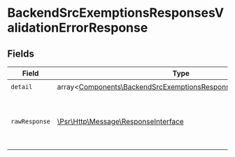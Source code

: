 # BackendSrcExemptionsResponsesValidationErrorResponse


## Fields

| Field                                                                                                                                             | Type                                                                                                                                              | Required                                                                                                                                          | Description                                                                                                                                       |
| ------------------------------------------------------------------------------------------------------------------------------------------------- | ------------------------------------------------------------------------------------------------------------------------------------------------- | ------------------------------------------------------------------------------------------------------------------------------------------------- | ------------------------------------------------------------------------------------------------------------------------------------------------- |
| `detail`                                                                                                                                          | array<[Components\BackendSrcExemptionsResponsesValidationErrorItem](../../Models/Components/BackendSrcExemptionsResponsesValidationErrorItem.md)> | :heavy_check_mark:                                                                                                                                | N/A                                                                                                                                               |
| `rawResponse`                                                                                                                                     | [\Psr\Http\Message\ResponseInterface](https://www.php-fig.org/psr/psr-7/#33-psrhttpmessageresponseinterface)                                      | :heavy_minus_sign:                                                                                                                                | Raw HTTP response; suitable for custom response parsing                                                                                           |
